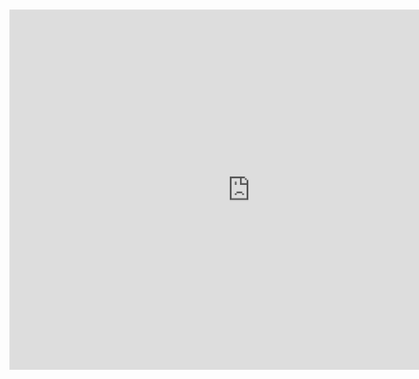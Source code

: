 # <iframe src="https://data.oecd.org/chart/6Odh" width="860" height="645" style="border: 0" mozallowfullscreen="true" webkitallowfullscreen="true" allowfullscreen="true"><a href="https://data.oecd.org/chart/6Odh" target="_blank">OECD Chart: General government debt, Total, % of GDP, Annual, 2018</a></iframe>
